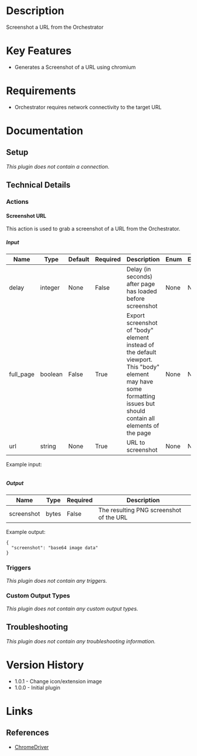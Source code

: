 # Description

Screenshot a URL from the Orchestrator

# Key Features

* Generates a Screenshot of a URL using chromium

# Requirements

* Orchestrator requires network connectivity to the target URL

# Documentation

## Setup

_This plugin does not contain a connection._

## Technical Details

### Actions

#### Screenshot URL

This action is used to grab a screenshot of a URL from the Orchestrator.

##### Input

|Name|Type|Default|Required|Description|Enum|Example|
|----|----|-------|--------|-----------|----|-------|
|delay|integer|None|False|Delay (in seconds) after page has loaded before screenshot|None|None|
|full_page|boolean|False|True|Export screenshot of "body" element instead of the default viewport.  This "body" element may have some formatting issues but should contain all elements of the page|None|None|
|url|string|None|True|URL to screenshot|None|None|

Example input:

```
```

##### Output

|Name|Type|Required|Description|
|----|----|--------|-----------|
|screenshot|bytes|False|The resulting PNG screenshot of the URL|

Example output:

```
{
  "screenshot": "base64 image data"
}
```

### Triggers

_This plugin does not contain any triggers._

### Custom Output Types

_This plugin does not contain any custom output types._
## Troubleshooting

_This plugin does not contain any troubleshooting information._

# Version History

* 1.0.1 - Change icon/extension image
* 1.0.0 - Initial plugin

# Links

## References

* [ChromeDriver](https://chromedriver.chromium.org/)
